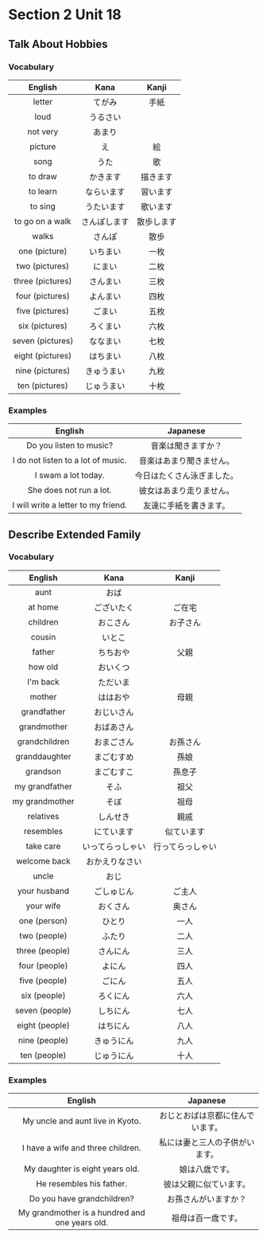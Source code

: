 # Section 2 Unit 18
## Talk About Hobbies
### Vocabulary
| English | Kana | Kanji |
|:-------:|:----:|:-----:|
| letter | てがみ | 手紙 |
| loud | うるさい |  |
| not very | あまり |  |
| picture | え | 絵 |
| song | うた | 歌 |
| to draw | かきます | 描きます |
| to learn | ならいます | 習います |
| to sing | うたいます | 歌います |
| to go on a walk | さんぽします | 散歩します |
| walks | さんぽ | 散歩 |
| one (picture) | いちまい | 一枚 |
| two (pictures) | にまい | 二枚 |
| three (pictures) | さんまい | 三枚 |
| four (pictures) | よんまい | 四枚 |
| five (pictures) | ごまい | 五枚 |
| six (pictures) | ろくまい | 六枚 |
| seven (pictures) | ななまい | 七枚 |
| eight (pictures) | はちまい | 八枚 |
| nine (pictures) | きゅうまい | 九枚 |
| ten (pictures) | じゅうまい | 十枚 |

### Examples
| English | Japanese |
|:-------:|:--------:|
| Do you listen to music? | 音楽は聞きますか？ |
| I do not listen to a lot of music. | 音楽はあまり聞きません。 |
| I swam a lot today. | 今日はたくさん泳ぎました。 |
| She does not run a lot. | 彼女はあまり走りません。 |
| I will write a letter to my friend. | 友達に手紙を書きます。 |

## Describe Extended Family
### Vocabulary
| English | Kana | Kanji |
|:-------:|:----:|:-----:|
| aunt | おば | |
| at home | ございたく | ご在宅 |
| children | おこさん | お子さん |
| cousin | いとこ | |
| father | ちちおや | 父親 |
| how old | おいくつ | |
| I'm back | ただいま | |
| mother | ははおや | 母親 |
| grandfather | おじいさん | |
| grandmother | おばあさん | |
| grandchildren | おまごさん | お孫さん |
| granddaughter | まごむすめ | 孫娘 |
| grandson | まごむすこ | 孫息子 |
| my grandfather | そふ | 祖父 |
| my grandmother | そぼ | 祖母 |
| relatives | しんせき | 親戚 |
| resembles | にています | 似ています |
| take care | いってらっしゃい | 行ってらっしゃい |
| welcome back | おかえりなさい | |
| uncle | おじ | |
| your husband | ごしゅじん | ご主人 |
| your wife | おくさん | 奥さん |
| one (person) | ひとり | 一人 |
| two (people) | ふたり | 二人 |
| three (people) | さんにん | 三人 |
| four (people) | よにん | 四人 |
| five (people) | ごにん | 五人 |
| six (people) | ろくにん | 六人 |
| seven (people) | しちにん | 七人 |
| eight (people) | はちにん | 八人 |
| nine (people) | きゅうにん | 九人 |
| ten (people) | じゅうにん | 十人 |

### Examples
| English | Japanese |
|:-------:|:--------:|
| My uncle and aunt live in Kyoto. | おじとおばは京都に住んでいます。 |
| I have a wife and three children. | 私には妻と三人の子供がいます。 |
| My daughter is eight years old. | 娘は八歳です。 |
| He resembles his father. | 彼は父親に似ています。 |
| Do you have grandchildren? | お孫さんがいますか？ |
| My grandmother is a hundred and one years old. | 祖母は百一歳です。 |
